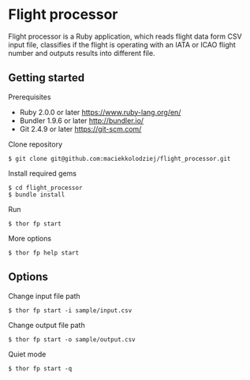 # Flight processor
Flight processor is a Ruby application, which reads flight data form CSV input file, classifies if the flight 
is operating with an IATA or ICAO flight number and outputs results into different file.

## Getting started

Prerequisites
  * Ruby 2.0.0 or later https://www.ruby-lang.org/en/
  * Bundler 1.9.6 or later http://bundler.io/
  * Git 2.4.9 or later https://git-scm.com/

Clone repository
```
$ git clone git@github.com:maciekkolodziej/flight_processor.git
```

Install required gems
```
$ cd flight_processor
$ bundle install
```

Run
```
$ thor fp start
```

More options
```
$ thor fp help start
```

## Options
Change input file path
```
$ thor fp start -i sample/input.csv
```

Change output file path
```
$ thor fp start -o sample/output.csv
```

Quiet mode
```
$ thor fp start -q
```
